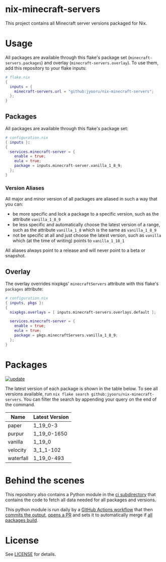 # nix-minecraft-servers

This project contains all Minecraft server versions packaged for Nix.

# Usage

All packages are available through this flake's package set (`minecraft-servers.packages`) and overlay (`minecraft-servers.overlay`). To use them, add this repository to your flake inputs:

```nix
# flake.nix
{
  inputs = {
    minecraft-servers.url = "github:jyooru/nix-minecraft-servers";
  };
}
```

## Packages

All packages are available through this flake's package set:

```nix
# configuration.nix
{ inputs }:
{
  services.minecraft-server = {
    enable = true;
    eula = true;
    package = inputs.minecraft-server.vanilla_1_8_9;
  };
}
```

### Version Aliases

All major and minor version of all packages are aliased in such a way that you can:

- be more specific and lock a package to a specific version, such as the attribute `vanilla_1_8_9`
- be less specific and automatically choose the latest version of a range, such as the attribute `vanilla_1_8` which is the same as `vanilla_1_8_9`
- not be specific at all and just choose the latest version, such as `vanilla` which (at the time of writing) points to `vanilla_1_18_1`

All aliases always point to a release and will never point to a beta or snapshot.

## Overlay

The overlay overrides nixpkgs' `minecraftServers` attribute with this flake's `packages` attribute:

```nix
# configuration.nix
{ inputs, pkgs }:
{
  nixpkgs.overlays = [ inputs.minecraft-servers.overlays.default ];

  services.minecraft-server = {
    enable = true;
    eula = true;
    package = pkgs.minecraftServers.vanilla_1_8_9;
  };
}
```

# Packages

[![update](https://github.com/jyooru/nix-minecraft-servers/actions/workflows/update.yml/badge.svg?event=schedule)](https://github.com/jyooru/nix-minecraft-servers/actions/workflows/update.yml)

The latest version of each package is shown in the table below. To see all versions available, run `nix flake search github:jyooru/nix-minecraft-servers`. You can filter the search by appending your query on the end of the command.

<!-- minecraft-servers start -->

| Name      | Latest Version |
| --------- | -------------- |
| paper     | 1_19_0-3       |
| purpur    | 1_19_0-1650    |
| vanilla   | 1_19_0         |
| velocity  | 3_1_1-102      |
| waterfall | 1_19_0-493     |

<!-- minecraft-servers end -->

# Behind the scenes

This repository also contains a Python module in the [ci subdirectory](./ci) that contains the code to fetch all data needed for all packages and versions.

This python module is run daily by a [GitHub Actions workflow](./.github/workflows/update.yml) that then [commits the output](https://github.com/jyooru/nix-minecraft-servers/commits?author=github-actions%5Bbot%5D), [opens a PR](https://github.com/jyooru/nix-minecraft-servers/pulls?q=is%3Apr+chore%28packages%29%3A+update) and sets it to automatically merge if [all packages build](https://hercules-ci.com/github/jyooru/nix-minecraft-servers).

# License

See [LICENSE](LICENSE) for details.
